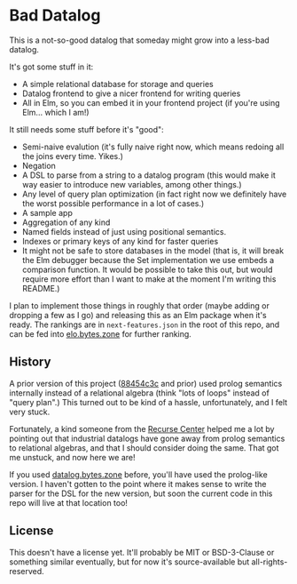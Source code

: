 # Bad Datalog

This is a not-so-good datalog that someday might grow into a less-bad datalog.

It's got some stuff in it:

- A simple relational database for storage and queries
- Datalog frontend to give a nicer frontend for writing queries
- All in Elm, so you can embed it in your frontend project (if you're using Elm... which I am!)

It still needs some stuff before it's "good":

- Semi-naive evalution (it's fully naive right now, which means redoing all the joins every time. Yikes.)
- Negation
- A DSL to parse from a string to a datalog program (this would make it way easier to introduce new variables, among other things.)
- Any level of query plan optimization (in fact right now we definitely have the worst possible performance in a lot of cases.)
- A sample app
- Aggregation of any kind
- Named fields instead of just using positional semantics.
- Indexes or primary keys of any kind for faster queries
- It might not be safe to store databases in the model (that is, it will break the Elm debugger because the Set implementation we use embeds a comparison function. It would be possible to take this out, but would require more effort than I want to make at the moment I'm writing this README.)

I plan to implement those things in roughly that order (maybe adding or dropping a few as I go) and releasing this as an Elm package when it's ready.
The rankings are in `next-features.json` in the root of this repo, and can be fed into [elo.bytes.zone](https://elo.bytes.zone) for further ranking.

## History

A prior version of this project ([88454c3c](https://git.bytes.zone/brian/bad-datalog/commit/88454c3cf2153121384735fe5488286e724eef54) and prior) used prolog semantics internally instead of a relational algebra (think "lots of loops" instead of "query plan".)
This turned out to be kind of a hassle, unfortunately, and I felt very stuck.

Fortunately, a kind someone from the [Recurse Center](https://www.recurse.com/) helped me a lot by pointing out that industrial datalogs have gone away from prolog semantics to relational algebras, and that I should consider doing the same.
That got me unstuck, and now here we are!

If you used [datalog.bytes.zone](https://datalog.bytes.zone) before, you'll have used the prolog-like version.
I haven't gotten to the point where it makes sense to write the parser for the DSL for the new version, but soon the current code in this repo will live at that location too!

## License

This doesn't have a license yet.
It'll probably be MIT or BSD-3-Clause or something similar eventually, but for now it's source-available but all-rights-reserved.
